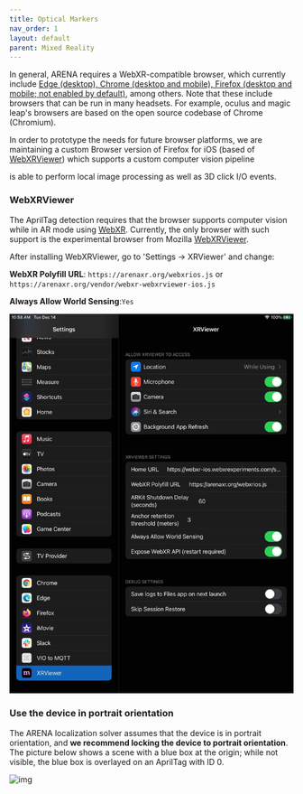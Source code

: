 ```yaml
---
title: Optical Markers
nav_order: 1
layout: default
parent: Mixed Reality
---
```


In general, ARENA requires a WebXR-compatible browser, which currently include [Edge (desktop), Chrome (desktop and mobile), Firefox (desktop and mobile; not enabled by default)](https://caniuse.com/webxr), among others. Note that these include browsers that can be run in many headsets. For example, oculus and magic leap's browsers are based on the open source codebase of Chrome (Chromium).

In order to prototype the needs for future browser platforms, we are maintaining a custom Browser version of Firefox for iOS (based of [WebXRViewer](https://apps.apple.com/us/app/webxr-viewer/id1295998056)) which supports a custom computer vision pipeline

 is able to perform local image processing as well as 3D click I/O events.


### WebXRViewer
The AprilTag detection requires that the browser supports computer vision while in AR mode using [WebXR](https://immersiveweb.dev/). Currently, the only browser with such support is the experimental browser from Mozilla [WebXRViewer](https://apps.apple.com/us/app/webxr-viewer/id1295998056).

After installing WebXRViewer, go to 'Settings -> XRViewer' and change:

**WebXR Polyfill URL**:  ```https://arenaxr.org/webxrios.js``` or ```https://arenaxr.org/vendor/webxr-webxrviewer-ios.js```

**Always Allow World Sensing**:```Yes```

![img](../../assets/img/localization/webxrviewer-settings.png)

### Use the device in portrait orientation

The ARENA localization solver assumes that the device is in portrait orientation, and **we recommend locking the device to portrait orientation**. The picture below shows a scene with a blue box at the origin; while not visible, the blue box is overlayed on an AprilTag with ID 0.

![img](../../assets/img/localization/portrait.png)
